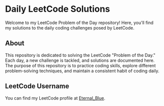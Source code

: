 # Daily LeetCode Solutions

Welcome to my LeetCode Problem of the Day repository! Here, you'll find my solutions to the daily coding challenges posed by LeetCode.

## About

This repository is dedicated to solving the LeetCode "Problem of the Day." Each day, a new challenge is tackled, and solutions are documented here. The purpose of this repository is to practice coding skills, explore different problem-solving techniques, and maintain a consistent habit of coding daily.

## LeetCode Username

You can find my LeetCode profile at [Eternal_Blue](https://leetcode.com/Eternal_Blue).
